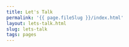 ```yaml
---
title: Let's Talk
permalink: '{{ page.fileSlug }}/index.html'
layout: lets-talk.html
slug: lets-talk
tags: pages
---
```



